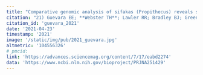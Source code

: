 ```yaml
---
title: "Comparative genomic analysis of sifakas (Propithecus) reveals selection for folivory and high heterozygosity despite endangered status."
citation: "21) Guevara EE; **Webster TH**; Lawler RR; Bradley BJ; Green LK; Ranaivonasy J; Ratsirarson J; Harris RA; Liu Y; Murali S; Raveendran M; Hughes DST; Munzy DM; Yoder AD; Worley KC; Rogers J. 2021. Comparative genomic analysis of sifakas (*Propithecus*) reveals selection for folivory and high heterozygosity despite endangered status. *Science Advances* 7: eabd2274."
citation_id: 'guevara_2021'
date: '2021-04-23'
timestamp: '2021'
image: '/static/img/pub/2021_guevara.jpg'
altmetric: '104556326'
# pmcid:
link: 'https://advances.sciencemag.org/content/7/17/eabd2274'
data: 'https://www.ncbi.nlm.nih.gov/bioproject/PRJNA251429'
---
```

